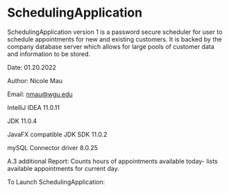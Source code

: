 # SchedulingApplication

SchedulingApplication version 1 is a password secure scheduler for user to schedule appointments for new and existing customers. It is backed by the company database server which
allows for large pools of customer data and information to be stored.

Date: 01.20.2022

Author: Nicole Mau

Email: nmau@wgu.edu

IntelliJ IDEA 11.0.11

JDK 11.0.4

JavaFX compatible JDK SDK 11.0.2

mySQL Connector driver 8.0.25

A.3 additional Report: Counts hours of appointments available today- lists available appointments for current day.

To Launch SchedulingApplication:

